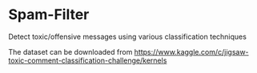 # Spam-Filter
Detect toxic/offensive messages using various classification techniques

The dataset can be downloaded from https://www.kaggle.com/c/jigsaw-toxic-comment-classification-challenge/kernels
